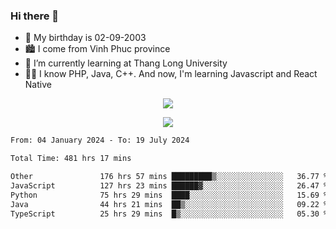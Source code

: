 ### Hi there 👋
- 🎂 My birthday is 02-09-2003
- 🏙️ I come from Vinh Phuc province
- 🌱 I’m currently learning at Thang Long University
- 🧑‍💻 I know PHP, Java, C++. And now, I'm learning Javascript and React Native
<p align="center"><img src="https://github-readme-stats.vercel.app/api?username=tmquang0209&show_icons=true&theme=gradient"></p>
<p align="center"><img src="https://github-readme-stats.vercel.app/api/top-langs/?username=tmquang0209&hide=scss,css&langs_count=10"></p>
<!--START_SECTION:waka-->

```txt
From: 04 January 2024 - To: 19 July 2024

Total Time: 481 hrs 17 mins

Other               176 hrs 57 mins █████████▒░░░░░░░░░░░░░░░   36.77 %
JavaScript          127 hrs 23 mins ██████▓░░░░░░░░░░░░░░░░░░   26.47 %
Python              75 hrs 29 mins  ████░░░░░░░░░░░░░░░░░░░░░   15.69 %
Java                44 hrs 21 mins  ██▒░░░░░░░░░░░░░░░░░░░░░░   09.22 %
TypeScript          25 hrs 29 mins  █▒░░░░░░░░░░░░░░░░░░░░░░░   05.30 %
```

<!--END_SECTION:waka-->
